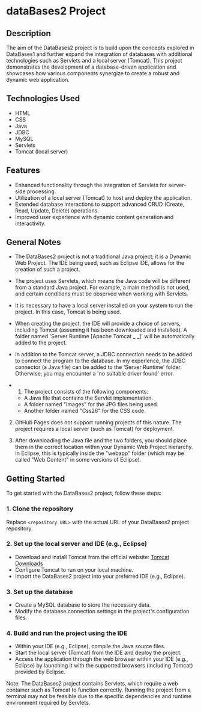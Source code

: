 
# dataBases2  Project


## Description
The aim of the DataBases2 project is to build upon the concepts explored in DataBases1 and further expand the integration of databases with additional technologies such as Servlets and a local server (Tomcat). This project demonstrates the development of a database-driven application and showcases how various components synergize to create a robust and dynamic web application.

## Technologies Used
- HTML
- CSS
- Java
- JDBC
- MySQL
- Servlets
- Tomcat (local server)

## Features
- Enhanced functionality through the integration of Servlets for server-side processing.
- Utilization of a local server (Tomcat) to host and deploy the application.
- Extended database interactions to support advanced CRUD (Create, Read, Update, Delete) operations.
- Improved user experience with dynamic content generation and interactivity.
## General Notes


- The DataBases2 project is not a traditional Java project; it is a Dynamic Web Project. The IDE being used, such as Eclipse IDE, allows for the creation of such a project.
- The project uses Servlets, which means the Java code will be different from a standard Java project. For example, a main method is not used, and certain conditions must be observed when working with Servlets.
- It is necessary to have a local server installed on your system to run the project. In this case, Tomcat is being used.
- When creating the project, the IDE will provide a choice of servers, including Tomcat (assuming it has been downloaded and installed). A folder named 'Server Runtime [Apache Tomcat _ _]' will be automatically added to the project.
- In addition to the Tomcat server, a JDBC connection needs to be added to connect the program to the database. In my experience, the JDBC connector (a Java file) can be added to the 'Server Runtime' folder. Otherwise, you may encounter a 'no suitable driver found' error.

- 1. The project consists of the following components:
   - A Java file that contains the Servlet implementation.
   - A folder named "Images" for the JPG files being used.
   - Another folder named "Css26" for the CSS code.

2. GitHub Pages does not support running projects of this nature. The project requires a local server (such as Tomcat) for deployment.

3. After downloading the Java file and the two folders, you should place them in the correct location within your Dynamic Web Project hierarchy. In Eclipse, this is typically inside the "webapp" folder (which may be called "Web Content" in some versions of Eclipse).
## Getting Started
To get started with the DataBases2 project, follow these steps:

### 1. Clone the repository

Replace `<repository URL>` with the actual URL of your DataBases2 project repository.

### 2. Set up the local server and IDE (e.g., Eclipse)
- Download and install Tomcat from the official website: [Tomcat Downloads](https://tomcat.apache.org/download.cgi)
- Configure Tomcat to run on your local machine.
- Import the DataBases2 project into your preferred IDE (e.g., Eclipse).

### 3. Set up the database
- Create a MySQL database to store the necessary data.
- Modify the database connection settings in the project's configuration files.

### 4. Build and run the project using the IDE
- Within your IDE (e.g., Eclipse), compile the Java source files.
- Start the local server (Tomcat) from the IDE and deploy the project.
- Access the application through the web browser within your IDE (e.g., Eclipse) by launching it with the supported browsers (including Tomcat) provided by Eclipse.


Note: The DataBases2 project contains Servlets, which require a web container such as Tomcat to function correctly. Running the project from a terminal may not be feasible due to the specific dependencies and runtime environment required by Servlets.









